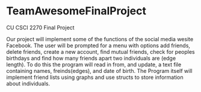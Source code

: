 # TeamAwesomeFinalProject
CU CSCI 2270 Final Project

Our project will implement some of the functions of the social media wesite Facebook. The user will be prompted for a menu with options add friends, delete friends, create a new account, find mutual friends, check for peoples birthdays and find how many friends apart two individuals are (edge length). To do this the program will read in from, and update, a text file containing names, freinds(edges), and date of birth. The Program itself will implement friend lists using graphs and use structs to store information about individuals.
